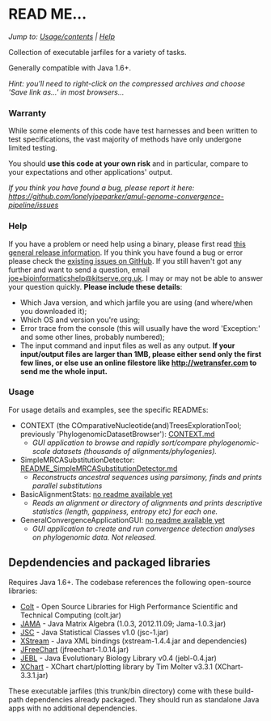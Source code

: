 # READ ME... #

*Jump to: [Usage/contents](https://github.com/lonelyjoeparker/qmul-genome-convergence-pipeline/tree/master/trunk/bin#usage) | [Help](https://github.com/lonelyjoeparker/qmul-genome-convergence-pipeline/tree/master/trunk/bin#help)*

Collection of executable jarfiles for a variety of tasks. 

Generally compatible with Java 1.6+.

_Hint: you'll need to right-click on the compressed archives and choose 'Save link as...' in most browsers..._

### Warranty ###
While some elements of this code have test harnesses and been written to test specifications, the vast majority of methods have only undergone limited testing. 

You should **use this code at your own risk** and in particular, compare to your expectations and other applications' output. 

*If you think you have found a bug, please report it here: https://github.com/lonelyjoeparker/qmul-genome-convergence-pipeline/issues*

### Help
If you have a problem or need help using a binary, please first read [this general release information](http://www.lonelyjoeparker.com/?p=1255).
If you think you have found a bug or error please check the [existing issues on GitHub](https://github.com/lonelyjoeparker/qmul-genome-convergence-pipeline/issues).
If you still haven't got any further and want to send a question, email joe+bioinformaticshelp@kitserve.org.uk. I may or may not be able to answer your question quickly. **Please include these details**: 
 * Which Java version, and which jarfile you are using (and where/when you downloaded it);
 * Which OS and version you're using;
 * Error trace from the console (this will usually have the word 'Exception:' and some other lines, probably numbered);
 * The input command and input files as well as any output. **If your input/output files are larger than 1MB, please either send only the first few lines, or else use an online filestore like http://wetransfer.com to send me the whole input.**

### Usage
For usage details and examples, see the specific READMEs:
 * CONTEXT (the COmparativeNucleotide(and)TreesExplorationTool; previously 'PhylogenomicDatasetBrowser'):  [CONTEXT.md](https://github.com/lonelyjoeparker/qmul-genome-convergence-pipeline/blob/master/CONTEXT.md)     
     * *GUI application to browse and rapidly sort/compare phylogenomic-scale datasets (thousands of alignments/phylogenies).*
 * SimpleMRCASubstitutionDetector: [README_SimpleMRCASubstitutionDetector.md](https://github.com/lonelyjoeparker/qmul-genome-convergence-pipeline/blob/master/trunk/bin/README_SimpleMRCASubstitutionDetector.md)    
    * *Reconstructs ancestral sequences using parsimony, finds and prints parallel substitutions*
 * BasicAlignmentStats: [no readme available yet]()
     * *Reads an alignment or directory of alignments and prints descriptive statistics (length, gappiness, entropy etc) for each one.* 
 * GeneralConvergenceApplicationGUI:  [no readme available yet]()   
    * *GUI application to create and run convergence detection analyses on phylogenomic data. Not released.*
  

## Depdendencies and packaged libraries

Requires Java 1.6+. 
The codebase references the following open-source libraries:                 
* [Colt](https://dst.lbl.gov/ACSSoftware/colt/) - Open Source Libraries for High Performance Scientific and Technical Computing (colt.jar)
* [JAMA](http://math.nist.gov/javanumerics/jama/) - Java Matrix Algebra (1.0.3, 2012.11.09; Jama-1.0.3.jar)
* [JSC](http://www.jsc.nildram.co.uk/) - Java Statistical Classes v1.0 (jsc-1.jar)
* [XStream](http://x-stream.github.io/) - Java XML bindings (xstream-1.4.4.jar and dependencies)
* [JFreeChart](http://www.jfree.org/jfreechart/) (jfreechart-1.0.14.jar)
* [JEBL](http://sourceforge.net/projects/jebl/) - Java Evolutionary Biology Library v0.4 (jebl-0.4.jar)
* [XChart](https://github.com/timmolter/XChart) - XChart chart/plotting library by Tim Molter v3.3.1 (XChart-3.3.1.jar)

These executable jarfiles (this trunk/bin directory) come with these build-path dependencies already packaged. They should run as standalone Java apps with no additional dependencies.


